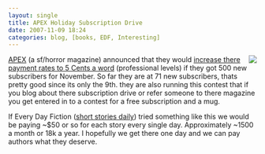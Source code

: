 ```yaml
---
layout: single
title: APEX Holiday Subscription Drive
date: 2007-11-09 18:24
categories: blog, [books, EDF, Interesting]
---
```

<a href="http://www.apexdigest.com/"><img src="/public/uploads/2007/11/apex10cvr_medium.jpg" align="right" />APEX</a> (a sf/horror magazine) announced that they would <a href="http://apexdigest.livejournal.com/78549.html">increase there payment rates to 5 Cents a word</a> (professional levels) if they got 500 new subscribers for November. So far they are at 71 new subscribers, thats pretty good since its only the 9th. they are also running this contest that if you blog about there subscription drive or refer someone to there magazine you get entered in to a contest for a free subscription and a mug.

If Every Day Fiction (<a href="http://www.everydayfiction.com/">short stories daily</a>) tried something like this we would be paying ~$50 or so for each story every single day. Approximately ~1500 a month or 18k a year. I hopefully we get there one day and we can pay authors what they deserve.
